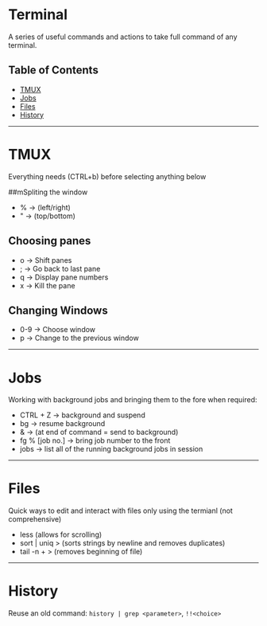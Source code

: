 # Terminal

A series of useful commands and actions to take full command of any terminal.

## Table of Contents

- [TMUX](#TMUX)
- [Jobs](#Jobs)
- [Files](#Files)
- [History](#History)

---------------------------------------------------------------------------

# TMUX

Everything needs (CTRL+b) before selecting anything below

##mSpliting the window

- % -> (left/right)
- " -> (top/bottom)

## Choosing panes

- o -> Shift panes
- ; -> Go back to last pane
- q -> Display pane numbers
- x -> Kill the pane

## Changing Windows

- 0-9 -> Choose window
- p -> Change to the previous window

---------------------------------------------------------------------------

# Jobs

Working with background jobs and bringing them to the fore when required:

- CTRL + Z -> background and suspend
- bg -> resume background
- & -> (at end of command = send to background)
- fg % [job no.] -> bring job number to the front
- jobs -> list all of the running background jobs in session

---------------------------------------------------------------------------

# Files

Quick ways to edit and interact with files only using the termianl (not comprehensive)

- less <filename> (allows for scrolling)
- sort <text file> | uniq > <new file> (sorts strings by newline and removes duplicates)
- tail -n +<number> <file> > <newfile> (removes beginning of file)

---------------------------------------------------------------------------

# History

Reuse an old command: `history | grep <parameter>`, `!!<choice>`

